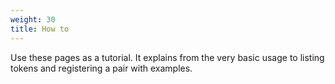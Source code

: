 ```yaml
---
weight: 30
title: How to
---
```


Use these pages as a tutorial. It explains from the very basic usage to listing tokens and registering a pair with examples.
